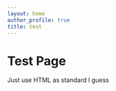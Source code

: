 ```yaml
---
layout: home
author_profile: true
title: test
---
```

<h1>Test Page</h1>
<p>Just use HTML as standard I guess</p>
